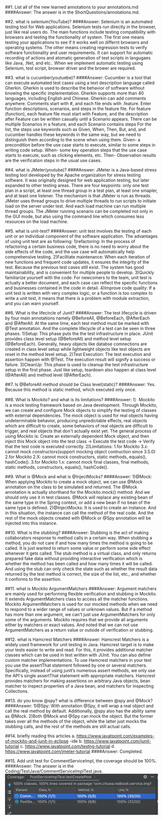 ##1. List all of the new learned annotations to your annotations.md
####Answer:
    The answer is in the ShortQuestions/annotations.md.

##2. what is selenium(YouTube)?
####Answer:
    Selenium is an automated testing tool for Web applications. Selenium tests run directly in the browser, just like real 
    users do. The main functions include testing compatibility with browsers and testing the functionality of system.
    The first one means testing your applications to see if it works well on differnt browsers and operating systems. The other 
    means creating regression tests to verify software functionality and user requirements. It can support for automatic 
    recording of actions and atomatic generation of test scripts in langugaes like Java, .Net, and etc.. When we implement 
    automatic testing using Selenium, test script, browser driver and the brower are required.
    
##3. what is cucumber(youtuebe)?
####Answer:
    Cucumber is a tool that can execute automated test cases using a text description language called Gherkin. Gherkin is 
    used to describe the behavior of software without knowing the specific implementation. Gherkin supports more than 40 languages, 
    including English and Chinese. Gherkin can add comments anywhere. Comments start with #, and each file ends with .feature. 
    Enter function descriptions, scenarios, and steps in the feature file.  For feature (function), each feature file must 
    start with Feature, and the description after Feature can be written casually until a Scenario appears. There can be 
    multiple Scenarios in a feature, and each Scenario contains  steps For the list, the steps use keywords such as Given, 
    When, Then, But, and, and cucumber handles these keywords in the same way, but we need to distinguish them according 
    to the scene when using them. Given- a precondition before the use case starts to execute, similar to some steps in writing 
    code setup. When- some key operation steps that the use case starts to execute, such as clicking elements, etc. 
    Then- Observation results are the verification steps in the usual use cases.

##4. what is JMeter(youtube)?
####Answer:
    JMeter is a Java-based stress testing tool developed by the Apache organization for stress testing software. It was 
    originally designed for web application testing, but later expanded to other testing areas. There are four keypoints:
    only one test plan in a script, at least one thread group in a test plan, at least one smapler, and at least one listener.
    The mechanism is that JMeter is run as threads. JMeter uses thread groups to drive multiple threads to run scripts to initiate
    load on the server under test. And each load machine can run multiple thread groups. The JMeter running scenario can be completed 
    not only in the GUI mode, but also using the command line which consumes less resources on the load machine.

##5. what is unit-test?
####Answer:
    unit test involves the testing of each unit or an individual component of the software application. The advantages of using unit 
    test are as following:
    1)refactoring: In the process of refactoring a certain business code, there is no need to worry about the side effects of 
    the code, and the use case will automatically help comprehensive testing.
    2)Facilitate maintenance: When each iteration of new functions and frequent code updates, it ensures the integrity of 
    the test. Because the previous test cases still exist. The system has good maintainability, and is convenient for 
    multiple people to develop.
    3)Quickly familiarize yourself with the code: For newcomers to the team, unit test is actually a better document, and 
    each case can reflect the specific functions and businesses contained in the code in detail.
    4)Improve code quality: If a unit test is written with very complex logic, or a function is too complex to write a 
    unit test, it means that there is a problem with module extraction, and you can warn yourself.

##6. What is the lifecircle of Junit?
####Answer:
    The test lifecycle is driven by four main annotations namely @BeforeAll, @BeforeEach, @AfterEach and @AfterAll. 
    At the same time, each test method must be marked with @Test annotation. And the complete lifecycle of a test can be seen
    in three phases. 
    1)Setup: This phase puts the the test infrastructure in place. JUnit provides class level setup (@BeforeAll) 
    and method level setup (@BeforeEach). Generally, heavy objects like databse comnections are created in class level setup while 
    lightweight objects like test objects are reset in the method level setup.
    2)Test Execution: The test execution and assertion happen with @Test. The execution result will signify a success or failure.
    3)CleanUp: This phase is used to cleanup the test infrastructure setup in the first phase. Just like setup, teardown also 
    happen at class level (@AfterAll) and method level (@AfterEach).

##7. Is @BeforeAll method should be Class level(static)?
####Answer:
    Yes. Because this method is static method, which executed only once.

##8. What is Mockito? and what is its limitations?
####Answer:
    1）Mockito is a mock testing framework based on Java development. Through Mockito, we can create and configure Mock 
    objects to simplify the testing of classes with external dependencies. The mock object is used for real objects having 
    undeterminable behavior, producing unpredictable effects, real objects which are difficult to create, some behaviors 
    of real objects are difficult to trigger, and real objects that don't actually exist yet. The general process of using Mockito
    is:  Create an externally dependent Mock object, and then inject this Mock object into the test class -> Execute the test code
    -> Verify that the test code is executed correctly.
    2)Limitations:
    1.for Mockito 3.x: cannot mock constructors(support mocking object contruction since 3.5.0)
    2.for Mockito 2.X: cannot mock constructors, static methods, equals(), hashCode(). 
    3.for Mockito 1.x: cannot mock final classes, final methods, static methods, constructors, equals(), hashCode().

##9. What is @Mock and what is @InjectMocks?
####Answer:
    1)@Mock: When applying Mockito to create a mock object, we can use @Mock annotation on the class to be simulated and returned.
    The @Mock annotation is actually shorthand for the Mockito.mock() method. And we should only use it in test classes.
    @Mock will replace any existing bean of the same type in the Spring context, or add a new bean if no bean of the same type is defined.
    2)@InjectMocks: It is used to create an instance. And in this situation, the instance can call the method of the real code.
    And the rest of the mock objects created with  @Mock or @Spy annotation will be injected into this instance.

##10. What is the stubbing?
####Answer:
    Stubbing is the act of making collaborators response to method calls in a certain way. When stubbing a method, you do 
    not care if and how many times the method is going to be called. It is just wanted to return some value or perform some 
    side effect whenever it gets called. The stub method is a virtual class, and only returns prepared fake data without 
    providing interactive verification which is  whether the method has been called and how many times it will be called. 
    And using the stub can only check the state such as whether the result data returned by the test method is correct, 
    the size of the list, etc., and whether it conforms to the assertion.

##11. what is Mockito ArgumentMatchers
####Answer:
    Argument matchers are mainly used for performing flexible verification and stubbing in Mockito. It extends ArgumentMatchers class 
    to access all the matcher functions. 
    Mockito ArgumentMatchers is used for our mocked methods when we need to respond to a wider range of values or unknown values.
    But if a method has more than one argument, we can't just use ArgumentMatchers for only some of the arguments. Mockito 
    requires that we provide all arguments either by matchers or exact values. And noted that we can not use ArgumentMatchers
    as a return value or outside of verification or stubbing.

##12. what is Hamcrest Matchers
####Answer:
    Hamcrest Matchers is a widely used framework for unit testing in Java. Hamcrest target is to make your tests easier to 
    write and read. For this, it provides additional matcher classes which can be used in test  written with JUnit. You can 
    also define custom matcher implementations. To use Hamcrest matchers in your test you use the assertThat statement 
    followed by one or several matchers. Specifically, instead of using junit‘s numerous assert methods, we only use the 
    API's single assertThat statement with appropriate matchers. Hamcrest provides matchers for making assertions on arbitrary 
    Java objects, bean matcher to inspect properties of a Java bean, and matchers for inspecting Collections. 

##13. do you know @spy? what is difference between @spy and @Mock?
####Answer:
    1)@Spy: With annotation @Spy, it will wrap a real object and call the real method by default. Additionally, @spy also 
    has the ability same as @Mock.
    2)Both @Mock and @Spy can mock the object. But the former takes over all the methods of the object, while the latter 
    just mocks the stubbing calls, and the rest of the methods are still actual calls.

##14. briefly reading this articles
    a. https://www.javatpoint.com/examples-of-mockito-and-junit-in-eclipse
    -ide
    b. https://www.javatpoint.com/junit-tutorial
    c. https://www.javatpoint.com/testng-tutorial
    d. https://www.javatpoint.com/jmeter-tutorial
####Answer:
    Completed.

##15. Add unit test for CommentServiceImpl, the coverage should be 100%.
####Answer:
    The answer is in the Coding/TestJava/CommentServiceImplTest.java.
![image](https://github.com/krystaZeng/ImagesRepo/raw/main/Screenshot%202023-03-08%20at%207.10.25%20PM.png)
